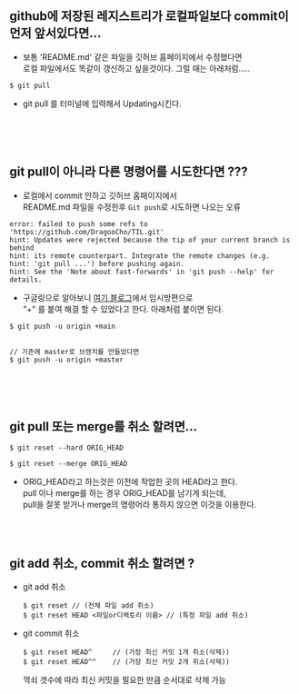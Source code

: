 ## github에 저장된 레지스트리가 로컬파일보다 commit이 먼저 앞서있다면...

- 보통 'README.md' 같은 파일을 깃허브 홈페이지에서 수정했다면      
  로컬 파일에서도 똑같이 갱신하고 싶을것이다. 그럴 때는 아래처럼.....

`````````````````
$ git pull 
`````````````````



- git pull 를 터미널에 입력해서 Updating시킨다.

<br />
<br />
<br />

## git pull이 아니라 다른 명령어를 시도한다면 ???
- 로컬에서 commit 안하고 깃허브 홈패이지에서       
  README.md 파일을 수정한후 ```Git push```로 시도하면 나오는 오류

`````````````````
error: failed to push some refs to 'https://github.com/DragooCho/TIL.git'
hint: Updates were rejected because the tip of your current branch is behind
hint: its remote counterpart. Integrate the remote changes (e.g.
hint: 'git pull ...') before pushing again.
hint: See the 'Note about fast-forwards' in 'git push --help' for details.
`````````````````

- 구글링으로 알아보니 [여기 블로그](https://doozi316.github.io/errorlog/2019/09/30/error1/)에서 
임시방편으로     
"+" 를 붙여 해결 할 수 있었다고 한다. 아래처럼 붙이면 된다.

```````````````
$ git push -u origin +main


// 기존에 master로 브렌치를 만들었다면
$ git push -u origin +master
````````````````
<br />
<br />
<br />

## git pull 또는 merge를 취소 할려면... <br />

```````````````
$ git reset --hard ORIG_HEAD

$ git reset --merge ORIG_HEAD
````````````````
- ORIG_HEAD라고 하는것은 이전에 작업한 곳의 HEAD라고 한다.     
  pull 이나 merge를 하는 경우 ORIG_HEAD를 남기게 되는데,    
  pull을 잘못 받거나 merge의 명령어라 통하지 않으면 이것을 이용한다.

<br />
<br />

## git add 취소,  commit 취소 할려면 ?

- git add 취소
  ```
  $ git reset // (전체 파일 add 취소)
  $ git reset HEAD <파일or디렉토리 이름> // (특정 파일 add 취소)
  ```
- git commit 취소
  ```
  $ git reset HEAD^     // (가장 최신 커밋 1개 취소(삭제))
  $ git reset HEAD^^    // (가장 최신 커밋 2개 취소(삭제))
  ```
  꺽쇠 갯수에 따라 최신 커밋을 필요한 만큼 순서대로 삭제 가능